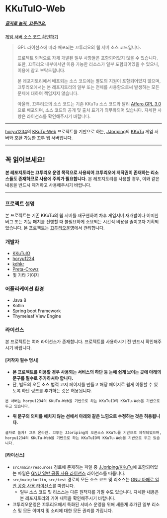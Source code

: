 # KKuTuIO-Web
##### [글자로 놀자, 끄투리오.](https://kkutu.io)
[게임 서버 소스 코드 확인하기](https://github.com/KKuTuIO/KKuTu-Game/tree/public)
> GPL 라이선스에 따라 배포되는 끄투리오의 웹 서버 소스 코드입니다.
>
> 프로젝트 외적으로 자체 개발된 일부 사항들은 포함되어있지 않을 수 있습니다.
또한, 끄투리오 내부에서만 이용 가능한 리소스가 일부 포함되어있을 수 있으니, 이용에 참고 부탁드립니다.
>
> 본 레포지토리에서 배포되는 소스 코드에는 별도의 지원이 포함되어있지 않으며, 끄투리오에서는 본 레포지토리의 일부 또는 전체를 사용함으로써 발생하는 모든 문제에 대하여 책임지지 않습니다.
>
> 아울러, 끄투리오의 소스 코드는 기존 KKuTu 소스 코드와 달리 [Affero GPL 3.0](https://github.com/KKuTuIO/KKuTu-Game/blob/public/LICENSE)으로 배포되며, 소스 코드의 공개 및 출처 표기가 의무화되어 있습니다. 자세한 사항은 라이선스를 확인해주시기 바랍니다.
<hr/>

[horyu1234](https://github.com/horyu1234)의 [KKuTu-Web](https://github.com/KKuTu-Web) 프로젝트를 기반으로 하는, [JJoriping](https://github.com/JJoriping)의 [KKuTu](https://github.com/JJoriping/KKuTu) 게임 서버와 호환 가능한 끄투 웹 서버입니다.

---

## 꼭 읽어보세요!
**본 레포지토리는 끄투리오 운영 목적으로 사용되어 끄투리오에 저작권이 존재하는 리소스들도 존재하므로 사용에 주의가 필요합니다.** 본 레포지토리를 사용할 경우, 이와 같은 내용을 반드시 제거하고 사용해주시기 바랍니다.


---

### 프로젝트 설명
본 프로젝트는 기존 KKuTu의 웹 서버를 재구현하여 차후 게임서버 재개발이나 어떠한 버그 또는 기능 패치를 진행할 때 불필요하게 소요되는 시간적 비용을 줄이고자 기획되었습니다.
본 프로젝트는 [끄투리오운영](https://kkutu.io)에서 관리합니다.

### 개발자
- [KKuTuIO](https://github.com/KKuTuIO)
- [horyu1234](https://github.com/horyu1234)
- [kdhkr](https://github.com/kdhkr)
- [Preta-Crowz](https://github.com/Preta-Crowz)
- 및 기타 기여자

### 어플리케이션 환경
- Java 8
- Kotlin
- Spring boot Framework
- Thymeleaf View Engine

### 라이선스
본 프로젝트는 여러 라이선스가 존재합니다. 프로젝트를 사용하시기 전 반드시 확인해주시기 바랍니다.

#### [저작자 필수 명시]
* **본 프로젝트를 이용할 경우 사용되는 서비스의 하단 등 눈에 쉽게 보이는 곳에 아래의 문구를 필수로 추가하셔야 합니다.**  
 * 단, 별도의 오픈 소스 법적 고지 페이지를 만들고 해당 페이지로 쉽게 이동할 수 있도록 하단 링크를 추가하는 것은 허용됩니다.

```
본 서버는 horyu1234의 KKuTu-Web을 기반으로 하는 KKuTuIO의 KKuTu-Web을 기반으로 두고 있습니다.
```

* **위 문구의 의미를 해치지 않는 선에서 아래와 같은 느낌으로 수정하는 것은 허용됩니다.**  
```
글자로 놀자! 끄투 온라인. 끄투는 JJoriping의 오픈소스 KKuTu를 기반으로 제작되었으며,
horyu1234의 KKuTu-Web을 기반으로 하는 KKuTuIO의 KKuTu-Web을 기반으로 두고 있습니다.
```

#### [라이선스]
* `src/main/resources` 경로에 존재하는 파일 중 [JJoriping/KKuTu](https://github.com/JJoriping/KKuTu)에 포함되어있는 파일은 [GNU 일반 공중 사용 라이선스](https://github.com/JJoriping/KKuTu/blob/master/LICENSE) 라이선스를 따릅니다.
* `src/main/kotlin`, `src/test` 경로의 모든 소스 코드 및 리소스는 [GNU 아페로 일반 공중 사용 라이선스](https://github.com/KKuTuIO/KKuTu-Web/blob/kkutuio/LICENSE)를 따릅니다.
  * 일부 소스 코드 및 리소스는 다른 원작자를 가질 수도 있습니다. 자세한 내용은 본 레포지토리의 기여 내역을 확인해주시기 바랍니다.
* 끄투리오운영은 끄투리오에서 특화된 서비스 운영을 위해 새롭게 추가된 일부 리소스 및 모든 이미지 및 소리에 대한 모든 권리를 가집니다.
